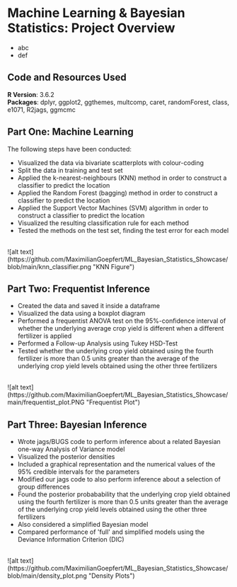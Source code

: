 # Machine Learning & Bayesian Statistics: Project Overview
- abc
- def

## Code and Resources Used
__R Version__: 3.6.2 \
__Packages__: dplyr, ggplot2, ggthemes, multcomp, caret, randomForest, class, e1071, R2jags, ggmcmc

## Part One: Machine Learning
The following steps have been conducted:
- Visualized the data via bivariate scatterplots with colour-coding
- Split the data in training and test set
- Applied the k-nearest-neighbours (KNN) method in order to construct a classifier to predict the location
- Applied the Random Forest (bagging) method in order to construct a classifier to predict the location
- Applied the Support Vector Machines (SVM) algorithm in order to construct a classifier to predict the location
- Visualized the resulting classification rule for each method
- Tested the methods on the test set, finding the test error for each model
<br/>
![alt text](https://github.com/MaximilianGoepfert/ML_Bayesian_Statistics_Showcase/blob/main/knn_classifier.png "KNN Figure")
<br/>

## Part Two: Frequentist Inference
- Created the data and saved it inside a dataframe
- Visualized the data using a boxplot diagram
- Performed a frequentist ANOVA test on the 95%-confidence interval of whether the underlying average crop yield is different when a different fertilizer is applied
- Performed a Follow-up Analysis using Tukey HSD-Test
- Tested whether the underlying crop yield obtained using the fourth fertilizer is more than 0.5 units greater than the average of the underlying crop yield levels obtained using the other three fertilizers
<br/>
![alt text](https://github.com/MaximilianGoepfert/ML_Bayesian_Statistics_Showcase/main/frequentist_plot.PNG "Frequentist Plot")
<br/>

## Part Three: Bayesian Inference
- Wrote jags/BUGS code to perform inference about a related Bayesian one-way Analysis of Variance model
- Visualized the posterior densities
- Included a graphical representation and the numerical values of the 95% credible intervals for the parameters 
- Modified our jags code to also perform inference about a selection of group differences
- Found the posterior probabability that the underlying crop yield obtained using the fourth fertilizer is more than 0.5 units greater than the average of the underlying crop yield levels obtained using the other three fertilizers
- Also considered a simplified Bayesian model
- Compared performance of 'full' and simplified models using the Deviance Information Criterion (DIC)
<br/>
![alt text](https://github.com/MaximilianGoepfert/ML_Bayesian_Statistics_Showcase/blob/main/density_plot.png "Density Plots")
